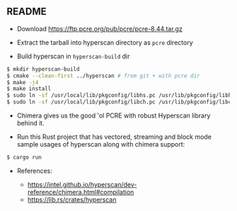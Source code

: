 ## README

* Download https://ftp.pcre.org/pub/pcre/pcre-8.44.tar.gz

* Extract the tarball into hyperscan directory as `pcre` directory

* Build hyperscan in `hyperscan-build` dir
```bash
$ mkdir hyperscan-build
$ cmake --clean-first ../hyperscan # from git + with pcre dir
$ make -j4
$ make install
$ sudo ln -sf /usr/local/lib/pkgconfig/libhs.pc /usr/lib/pkgconfig/libhs.pc
$ sudo ln -sf /usr/local/lib/pkgconfig/libch.pc /usr/lib/pkgconfig/libch.pc
```

* Chimera gives us the good 'ol PCRE with robust Hyperscan library behind it.

* Run this Rust project that has vectored, streaming and block mode sample
usages of hyperscan along with chimera support:
```bash
$ cargo run
``` 

* References:

    - https://intel.github.io/hyperscan/dev-reference/chimera.html#compilation
    - https://lib.rs/crates/hyperscan
